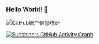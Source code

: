 ### Hello World! 👋

![GitHub账户信息统计](https://github-stats.ubrong.com/api?username=Yikoutian1&show_icons=true&theme=tokyonight)


[![Sunshine's GitHub Activity Graph](https://activity-graph.herokuapp.com/graph?username=sun0225SUN&theme=xcode)](https://github.com/Yikoutian1)

